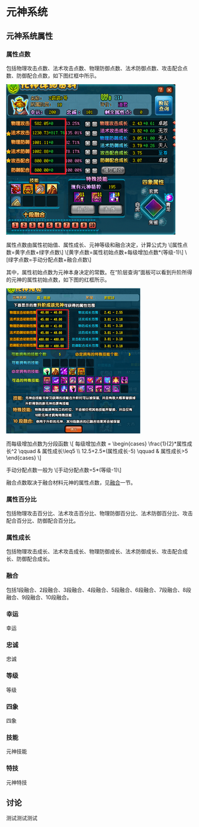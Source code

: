 # 元神系统

## 元神系统属性

### 属性点数

包括物理攻击点数、法术攻击点数、物理防御点数、法术防御点数、攻击配合点数、防御配合点数，如下图红框中所示。

![元神系统1](元神系统-属性点数.png)

属性点数由属性初始值、属性成长、元神等级和融合决定，计算公式为
\\[属性点数=黄字点数+绿字点数\\]
\\[黄字点数=属性初始点数+每级增加点数*(等级-1)\\]
\\[绿字点数=手动分配点数+融合点数\\]

其中，属性初始点数为元神本身决定的常数。在“阶层查询”面板可以看到升阶所得的元神的属性初始点数，如下图的红框所示。

![元神系统-阶层查询](元神系统-阶层查询.png)

而每级增加点数为分段函数
\\[
每级增加点数 =
\begin{cases}
   \frac{1}{2}\*属性成长^2 \qquad & 属性成长\leq5 \\\\
   12.5+2.5*(属性成长-5) \qquad & 属性成长>5
\end{cases}
\\]

手动分配点数一般为
\\[手动分配点数=5*(等级-1)\\]

融合点数取决于融合材料元神的属性点数，见[融合](#融合)一节。

### 属性百分比

包括物理攻击百分比、法术攻击百分比、物理防御百分比、法术防御百分比、攻击配合百分比、防御配合百分比。

### 属性成长

包括物理攻击成长、法术攻击成长、物理防御成长、法术防御成长、攻击配合成长、防御配合成长。

### 融合

包括1段融合、2段融合、3段融合、4段融合、5段融合、6段融合、7段融合、8段融合、9段融合、10段融合。

### 幸运

幸运

### 忠诚

忠诚

### 等级

等级

### 四象

四象

### 技能

元神技能

### 特技

元神特技

## 讨论

测试测试测试

